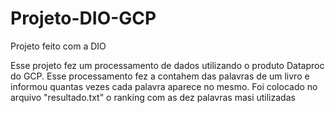 # Projeto-DIO-GCP
Projeto feito com a DIO

Esse projeto fez um processamento de dados utilizando o produto Dataproc do GCP. 
Esse processamento fez a contahem das palavras de um livro e informou quantas vezes cada palavra aparece no mesmo.
Foi colocado no arquivo "resultado.txt" o ranking com as dez palavras masi utilizadas
